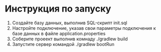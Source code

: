 # Инструкция по запуску
1. Создайте базу данных, выполнив SQL-скрипт init.sql
2. Настройте подключение, указав свои параметры подключения к базе данных в файле application.properties
3. Соберите проеект выполнив комнаду ./gradlew build
4. Запустите сервер командой ./gradlew bootRun